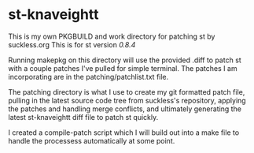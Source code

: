 # st-knaveightt
This is my own PKGBUILD and work directory for patching st by suckless.org
This is for st version *0.8.4*

Running makepkg on this directory will use the provided .diff to patch st with a couple patches I've pulled for simple terminal. The patches I am incorporating are in the patching/patchlist.txt file. 

The patching directory is what I use to create my git formatted patch file, pulling in the latest source code tree from suckless's repository, applying the patches and handling merge conflicts, and ultimately generating the latest st-knaveightt diff file to patch st quickly.

I created a compile-patch script which I will build out into a make file to handle the processess automatically at some point.
  

